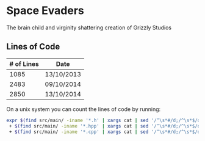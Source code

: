 Space Evaders
=============

The brain child and virginity shattering creation of Grizzly Studios

## Lines of Code
| # of Lines | Date       |
| ---------- | ---------- |
| 1085       | 13/10/2013 |
| 2483       | 09/10/2014 |
| 2850       | 13/10/2014 |


On a unix system you can count the lines of code by running:

```bash
expr $(find src/main/ -iname '*.h' | xargs cat | sed '/^\s*#/d;/^\s*$/d' | wc -l)\
 + $(find src/main/ -iname '*.hpp' | xargs cat | sed '/^\s*#/d;/^\s*$/d' | wc -l)\
 + $(find src/main/ -iname '*.cpp' | xargs cat | sed '/^\s*#/d;/^\s*$/d' | wc -l)
